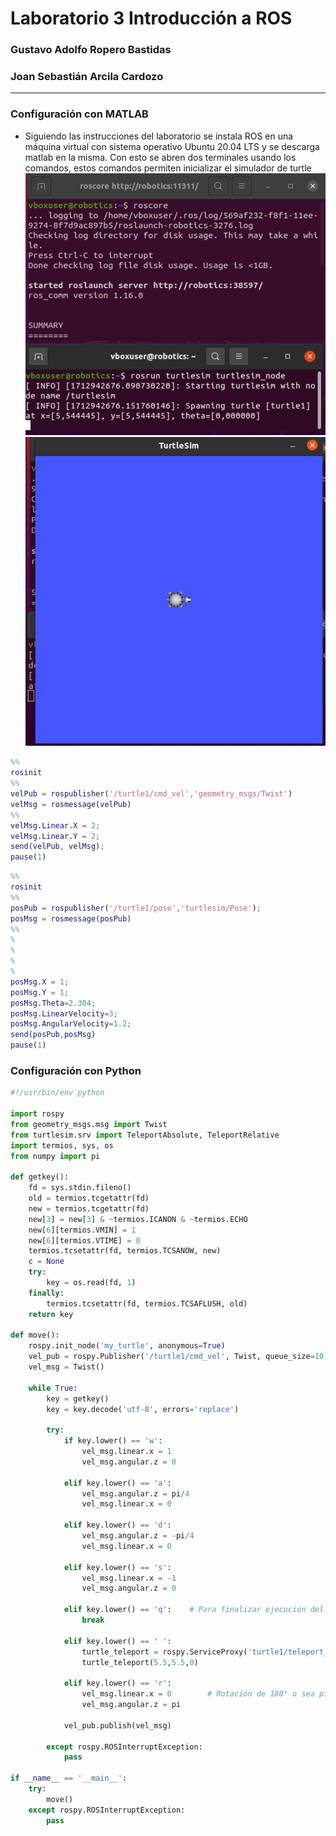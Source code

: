 # Laboratorio 3 Introducción a ROS
### Gustavo Adolfo Ropero Bastidas
### Joan Sebastián Arcila Cardozo
______________________________________
### Configuración con MATLAB
- Siguiendo las instrucciones del laboratorio se instala ROS en una máquina virtual con sistema operativo Ubuntu 20.04 LTS y se descarga matlab en la misma. Con esto se abren dos terminales usando los comandos, estos comandos permiten inicializar el simulador de turtle
![Image](https://github.com/garoperob/lab3robotics/blob/main/imagenes/rosinit.png)
![Image](https://github.com/garoperob/lab3robotics/blob/main/imagenes/turtleUp.png) 
```MATLAB
%%
rosinit
%%
velPub = rospublisher('/turtle1/cmd_vel','geometry_msgs/Twist')
velMsg = rosmessage(velPub)
%%
velMsg.Linear.X = 2;
velMsg.Linear.Y = 2;
send(velPub, velMsg);
pause(1)
```
```MATLAB
%%
rosinit
%%
posPub = rospublisher('/turtle1/pose','turtlesim/Pose'); 
posMsg = rosmessage(posPub)
%%
%
%
%
%
posMsg.X = 1;
posMsg.Y = 1;
posMsg.Theta=2.304;
posMsg.LinearVelocity=3;
posMsg.AngularVelocity=1.2;
send(posPub,posMsg) 
pause(1)
```

### Configuración con Python
```Python
#!/usr/bin/env python

import rospy
from geometry_msgs.msg import Twist
from turtlesim.srv import TeleportAbsolute, TeleportRelative
import termios, sys, os
from numpy import pi

def getkey():
    fd = sys.stdin.fileno()
    old = termios.tcgetattr(fd)
    new = termios.tcgetattr(fd)
    new[3] = new[3] & ~termios.ICANON & ~termios.ECHO
    new[6][termios.VMIN] = 1
    new[6][termios.VTIME] = 0
    termios.tcsetattr(fd, termios.TCSANOW, new)
    c = None
    try:
        key = os.read(fd, 1)
    finally:
        termios.tcsetattr(fd, termios.TCSAFLUSH, old)
    return key

def move():
    rospy.init_node('my_turtle', anonymous=True)
    vel_pub = rospy.Publisher('/turtle1/cmd_vel', Twist, queue_size=10)
    vel_msg = Twist()

    while True:
        key = getkey()
        key = key.decode('utf-8', errors='replace')
        
        try:
            if key.lower() == 'w':
                vel_msg.linear.x = 1
                vel_msg.angular.z = 0

            elif key.lower() == 'a':
                vel_msg.angular.z = pi/4
                vel_msg.linear.x = 0

            elif key.lower() == 'd':
                vel_msg.angular.z = -pi/4
                vel_msg.linear.x = 0

            elif key.lower() == 's':     
                vel_msg.linear.x = -1
                vel_msg.angular.z = 0

            elif key.lower() == 'q':    # Para finalizar ejecución del código
                break

            elif key.lower() == ' ':
                turtle_teleport = rospy.ServiceProxy('turtle1/teleport_absolute',TeleportAbsolute)
                turtle_teleport(5.5,5.5,0)  

            elif key.lower() == 'r':
                vel_msg.linear.x = 0        # Rotación de 180° o sea pi radianes
                vel_msg.angular.z = pi
                
            vel_pub.publish(vel_msg)

        except rospy.ROSInterruptException:
            pass

if __name__ == '__main__':
    try:
        move()
    except rospy.ROSInterruptException:
        pass

```



